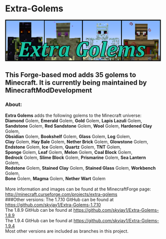 # Extra-Golems
![alt text](https://raw.githubusercontent.com/skyjay1/img/master/extragolems/golem_logo.png "Extra Golems Logo")<br/>
## This Forge-based mod adds 35 golems to Minecraft. It is currently being maintained by MinecraftModDevelopment<br/>
### About:
<b>Extra Golems</b> adds the following golems to the Minecraft universe:<br/>
<b>Diamond</b> Golem, <b>Emerald</b> Golem, <b>Gold</b> Golem, <b>Lapis Lazuli</b> Golem,<br/>
<b>Sandstone</b> Golem, <b>Red Sandstone</b> Golem, <b>Wool</b> Golem, <b>Hardened Clay</b> Golem,<br/>
<b>Obsidian</b> Golem, <b>Bookshelf</b> Golem, <b>Glass</b> Golem, <b>Log</b> Golem,<br/>
<b>Clay</b> Golem, <b>Hay Bale</b> Golem, <b>Nether Brick</b> Golem, <b>Glowstone</b> Golem,<br/>
<b>Endstone</b> Golem, <b>Ice</b> Golem, <b>Quartz</b> Golem, <b>TNT</b> Golem,<br/>
<b>Sponge</b> Golem, <b>Leaf</b> Golem, <b>Melon</b> Golem, <b>Coal Block</b> Golem,<br/>
<b>Bedrock</b> Golem, <b>Slime Block</b> Golem, <b>Prismarine</b> Golem, <b>Sea Lantern</b> Golem,<br/>
<b>Redstone</b> Golem, <b>Stained Clay</b> Golem, <b>Stained Glass</b> Golem, <b>Workbench</b> Golem,<br/>
<b>Bone</b> Golem, <b>Magma</b> Golem, <b>Nether Wart</b> Golem<br/>
<br/>
More information and images can be found at the MinecraftForge page: http://minecraft.curseforge.com/projects/extra-golems <br/>
###Other versions:
The 1.7.10 GitHub can be found at https://github.com/skyjay1/Extra-Golems-1.7.10 <br/>
The 1.8.9 GitHub can be found at https://github.com/skyjay1/Extra-Golems-1.8.9 <br/>
The 1.9.4 GitHub can be found at https://github.com/skyjay1/Extra-Golems-1.9.4 <br/>
Most other versions are included as branches in this project.
